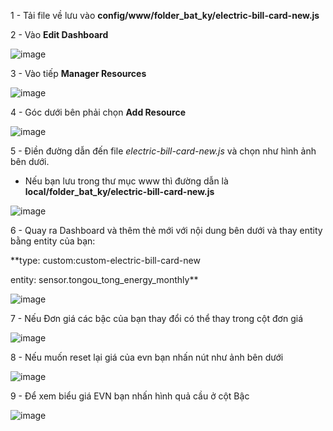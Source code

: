 
1 - Tải file về lưu vào **config/www/folder_bat_ky/electric-bill-card-new.js**

2 - Vào **Edit Dashboard**

![image](https://github.com/user-attachments/assets/1908c1d4-c04f-47f5-99bb-923c08c9e76c)

3 - Vào tiếp **Manager Resources**

![image](https://github.com/user-attachments/assets/533f94c7-b45c-40d1-b6e2-b3217c29a6a8)

4 - Góc dưới bên phải chọn **Add Resource**

![image](https://github.com/user-attachments/assets/814282c1-9c71-43d8-90ca-c36d6c90f677)

5 - Điền đường dẫn đến file _electric-bill-card-new.js_ và chọn như hình ảnh bên dưới.

  - Nếu bạn lưu trong thư mục www thì đường dẫn là **local/folder_bat_ky/electric-bill-card-new.js**
    
![image](https://github.com/user-attachments/assets/41688c2b-1859-4391-9a3e-9db362d0af8e)

6 -  Quay ra Dashboard và thêm thẻ mới với nội dung bên dưới và thay entity bằng entity của bạn:

**type: custom:custom-electric-bill-card-new

entity: sensor.tongou_tong_energy_monthly**

![image](https://github.com/user-attachments/assets/c49a22b9-ba28-4786-942a-17a3fd92ac98)

7 - Nếu Đơn giá các bậc của bạn thay đổi có thể thay trong cột đơn giá

![image](https://github.com/user-attachments/assets/5a82c070-d932-4049-b144-5aa02a5ddf97)

8 - Nếu muốn reset lại giá của evn bạn nhấn nút như ảnh bên dưới

![image](https://github.com/user-attachments/assets/0e465fdc-e706-4e80-92b8-e918a8955024)

9 - Để xem biểu giá EVN bạn nhấn hình quả cầu ở cột Bậc

![image](https://github.com/user-attachments/assets/624d2f71-88c6-49d3-b26c-24edcb56498b)
